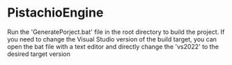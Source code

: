 # PistachioEngine
Run the 'GeneratePorject.bat' file in the root directory to build the project. If you need to change the Visual Studio version of the build target, you can open the bat file with a text editor and directly change the 'vs2022' to the desired target version